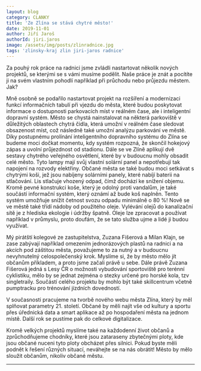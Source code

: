 ```yaml
---
layout: blog
category: CLANKY
title: 'Ze Zlína se stává chytré město!'
date: 2019-11-01
author: Jiří Jaroš
authorId: jiri.jaros
image: /assets/img/posts/zlinradnice.jpg  
tags: 'zlinsky-kraj zlin jiri-jaros radnice'
---
```


Za pouhý rok práce na radnici jsme zvládli nastartovat několik nových projektů, se kterými se s vámi musíme podělit. Naše práce je znát a pocítíte ji na svém vlastním pohodlí například při průchodu nebo průjezdu městem. Jak?

Mně osobně se podařilo nastartovat projekt na rozšíření a modernizaci funkcí informačních tabulí při vjezdu do města, které budou poskytovat informace o dostupnosti parkovacích míst v reálném čase, ale i inteligentní dopravní systém. Město se chystá nainstalovat na některá parkoviště v důležitých oblastech chytrá čidla, která umožní v reálném čase sledovat obsazenost míst, což následně také umožní analýzu parkování ve městě. Díky postupnému prolínání inteligentního dopravního systému do Zlína se budeme moci dočkat momentu, kdy systém rozpozná, že skončil hokejový zápas a uvolní průjezdnost od stadionu. Dále se ve Zlíně aplikují dvě sestavy chytrého veřejného osvětlení, které by v budoucnu mohly obsadit celé město. Tyto lampy mají svůj vlastní solární panel a nepotřebují tak napojení na rozvody elektřiny. Občané města se také budou moci setkávat s chytrými koši, jež jsou nabíjeny solárními panely, které nabíjí baterii na stlačování. Lis stlačuje vhozený odpad, čímž dochází ke snížení objemu. Kromě pevné konstrukci koše, který je odolný proti vandalům, je také součástí informační systém, který oznámí až bude koš naplněn. Tento systém umožňuje snížit četnost svozu odpadu minimálně o 80 %! Nově se ve městě také třídí nádoby od použitého oleje. Vylévání olejů do kanalizační sítě je z hlediska ekologie i údržby špatně. Oleje lze zpracovat a používat například v průmyslu, proto doufám, že se tato služba ujme a lidé ji budou využívat.

Mý pirátští kolegové ze zastupitelstva, Zuzana Fišerová a Milan Klajn, se zase zabývají například omezením jednorázových plastů na radnici a na akcích pod záštitou města, považujeme to za nutný a v budoucnu nevyhnutelný celospolečenský krok. Myslíme si, že by město mělo jít občanům příkladem, a proto jsme začali právě u sebe. Dále právě Zuzana Fišerová jedná s Lesy ČR o možnosti vybudování sportoviště pro terénní cyklistiku, mělo by se jednat zejména o stezky určené pro horské kola, tzv singletraily. Součástí celého projektu by mohlo být také skillcentrum včetně pumptracku pro trénování jízdních dovedností.

V současnosti pracujeme na tvorbě nového webu města Zlína, který by měl splňovat parametry 21. století. Občané by měli najít vše od kultury a sportu přes úřednická data a smart aplikace až po hospodaření města na jednom místě. Další rok se pustíme pak do celkové digitalizace.

Kromě velkých projektů myslíme také na každodenní život občanů a zprůchodňujeme chodníky, které jsou zataraseny zbytečnými ploty, kde jsou občané nuceni tyto ploty obcházet přes silnici. Pokud byste měli podnět k řešení různých situací, neváhejte se na nás obrátit! Město by mělo sloužit občanům, nikoliv občané městu. 

---
